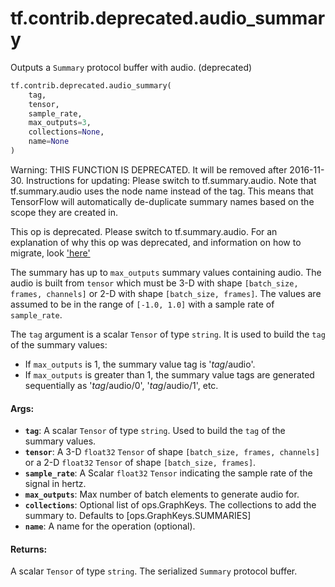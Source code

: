 <div itemscope itemtype="http://developers.google.com/ReferenceObject">
<meta itemprop="name" content="tf.contrib.deprecated.audio_summary" />
<meta itemprop="path" content="Stable" />
</div>

# tf.contrib.deprecated.audio_summary

Outputs a `Summary` protocol buffer with audio. (deprecated)

``` python
tf.contrib.deprecated.audio_summary(
    tag,
    tensor,
    sample_rate,
    max_outputs=3,
    collections=None,
    name=None
)
```

<!-- Placeholder for "Used in" -->

Warning: THIS FUNCTION IS DEPRECATED. It will be removed after 2016-11-30.
Instructions for updating:
Please switch to tf.summary.audio. Note that tf.summary.audio uses the node name instead of the tag. This means that TensorFlow will automatically de-duplicate summary names based on the scope they are created in.

This op is deprecated. Please switch to tf.summary.audio.
For an explanation of why this op was deprecated, and information on how to
migrate, look
['here'](https://github.com/tensorflow/tensorflow/blob/master/tensorflow/contrib/deprecated/__init__.py)

The summary has up to `max_outputs` summary values containing audio. The
audio is built from `tensor` which must be 3-D with shape `[batch_size,
frames, channels]` or 2-D with shape `[batch_size, frames]`. The values are
assumed to be in the range of `[-1.0, 1.0]` with a sample rate of
`sample_rate`.

The `tag` argument is a scalar `Tensor` of type `string`.  It is used to
build the `tag` of the summary values:

*  If `max_outputs` is 1, the summary value tag is '*tag*/audio'.
*  If `max_outputs` is greater than 1, the summary value tags are
   generated sequentially as '*tag*/audio/0', '*tag*/audio/1', etc.

#### Args:


* <b>`tag`</b>: A scalar `Tensor` of type `string`. Used to build the `tag` of the
  summary values.
* <b>`tensor`</b>: A 3-D `float32` `Tensor` of shape `[batch_size, frames, channels]`
  or a 2-D `float32` `Tensor` of shape `[batch_size, frames]`.
* <b>`sample_rate`</b>: A Scalar `float32` `Tensor` indicating the sample rate of the
  signal in hertz.
* <b>`max_outputs`</b>: Max number of batch elements to generate audio for.
* <b>`collections`</b>: Optional list of ops.GraphKeys.  The collections to add the
  summary to.  Defaults to [ops.GraphKeys.SUMMARIES]
* <b>`name`</b>: A name for the operation (optional).


#### Returns:

A scalar `Tensor` of type `string`. The serialized `Summary` protocol
buffer.
